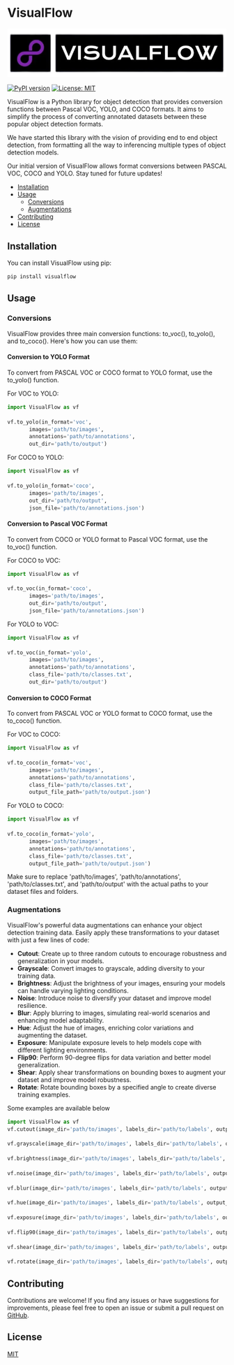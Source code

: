 # VisualFlow

![VisualFlow Logo](images/vf_logo.webp)

[![PyPI version](https://badge.fury.io/py/visualflow.svg)](https://badge.fury.io/py/visualflow)
[![License: MIT](https://img.shields.io/badge/License-MIT-yellow.svg)](https://opensource.org/licenses/MIT)

VisualFlow is a Python library for object detection that provides conversion functions between Pascal VOC, YOLO, and COCO formats. It aims to simplify the process of converting annotated datasets between these popular object detection formats.

We have started this library with the vision of providing end to end object detection, from formatting all the way to inferencing multiple types of object detection models.

Our initial version of VisualFlow allows format conversions between PASCAL VOC, COCO and YOLO. Stay tuned for future updates!

- [Installation](#Installation)
- [Usage](#Usage)
  - [Conversions](#Conversions)
  - [Augmentations](#Augmentations)
- [Contributing](#Contributing)
- [License](#License)

## Installation

You can install VisualFlow using pip:

```bash
pip install visualflow
```
## Usage

### Conversions

VisualFlow provides three main conversion functions: to_voc(), to_yolo(), and to_coco(). Here's how you can use them:

#### Conversion to YOLO Format
To convert from PASCAL VOC or COCO format to YOLO format, use the to_yolo() function.

For VOC to YOLO:
```python
import VisualFlow as vf

vf.to_yolo(in_format='voc',
       images='path/to/images',
       annotations='path/to/annotations',
       out_dir='path/to/output')
```
For COCO to YOLO:
```python
import VisualFlow as vf

vf.to_yolo(in_format='coco',
       images='path/to/images',
       out_dir='path/to/output',
       json_file='path/to/annotations.json')
```

#### Conversion to Pascal VOC Format
To convert from COCO or YOLO format to Pascal VOC format, use the to_voc() function.

For COCO to VOC:
```python
import VisualFlow as vf

vf.to_voc(in_format='coco',
       images='path/to/images',
       out_dir='path/to/output',
       json_file='path/to/annotations.json')
```
For YOLO to VOC:
```python
import VisualFlow as vf

vf.to_voc(in_format='yolo',
       images='path/to/images',
       annotations='path/to/annotations',
       class_file='path/to/classes.txt',
       out_dir='path/to/output')
```

#### Conversion to COCO Format
To convert from PASCAL VOC or YOLO format to COCO format, use the to_coco() function.

For VOC to COCO:
```python
import VisualFlow as vf

vf.to_coco(in_format='voc',
       images='path/to/images',
       annotations='path/to/annotations',
       class_file='path/to/classes.txt',
       output_file_path='path/to/output.json')
```
For YOLO to COCO:
```python
import VisualFlow as vf

vf.to_coco(in_format='yolo',
       images='path/to/images',
       annotations='path/to/annotations',
       class_file='path/to/classes.txt',
       output_file_path='path/to/output.json')
```

Make sure to replace 'path/to/images', 'path/to/annotations', 'path/to/classes.txt', and 'path/to/output' with the actual paths to your dataset files and folders.

### Augmentations

VisualFlow's powerful data augmentations can enhance your object detection training data. Easily apply these transformations to your dataset with just a few lines of code:

- **Cutout**: Create up to three random cutouts to encourage robustness and generalization in your models.
- **Grayscale**: Convert images to grayscale, adding diversity to your training data.
- **Brightness**: Adjust the brightness of your images, ensuring your models can handle varying lighting conditions.
- **Noise**: Introduce noise to diversify your dataset and improve model resilience.
- **Blur**: Apply blurring to images, simulating real-world scenarios and enhancing model adaptability.
- **Hue**: Adjust the hue of images, enriching color variations and augmenting the dataset.
- **Exposure**: Manipulate exposure levels to help models cope with different lighting environments.
- **Flip90**: Perform 90-degree flips for data variation and better model generalization.
- **Shear**: Apply shear transformations on bounding boxes to augment your dataset and improve model robustness.
- **Rotate**: Rotate bounding boxes by a specified angle to create diverse training examples.

Some examples are available below
```python
import VisualFlow as vf
vf.cutout(image_dir='path/to/images', labels_dir='path/to/labels', output_dir='path/to/output', max_num_cutouts=3) # last argument is optional, since it is set by default

vf.grayscale(image_dir='path/to/images', labels_dir='path/to/labels', output_dir='path/to/output')

vf.brightness(image_dir='path/to/images', labels_dir='path/to/labels', output_dir='path/to/output', factor=1.5) # last argument is optional, since it is set by default

vf.noise(image_dir='path/to/images', labels_dir='path/to/labels', output_dir='path/to/output')

vf.blur(image_dir='path/to/images', labels_dir='path/to/labels', output_dir='path/to/output')

vf.hue(image_dir='path/to/images', labels_dir='path/to/labels', output_dir='path/to/output')

vf.exposure(image_dir='path/to/images', labels_dir='path/to/labels', output_dir='path/to/output', factor=2.0) # last argument is optional, since it is set by default

vf.flip90(image_dir='path/to/images', labels_dir='path/to/labels', output_dir='path/to/output')

vf.shear(image_dir='path/to/images', labels_dir='path/to/labels', output_dir='path/to/output', shear_factor= 0.2) # last argument is optional, since it is set by default

vf.rotate(image_dir='path/to/images', labels_dir='path/to/labels', output_dir='path/to/output', angle=30) # last argument is optional, since it is set by default
```

## Contributing

Contributions are welcome! If you find any issues or have suggestions for improvements, please feel free to open an issue or submit a pull request on [GitHub](https://github.com/Ojas-Sharma/VisualFlow).

## License

[MIT](https://choosealicense.com/licenses/mit/)